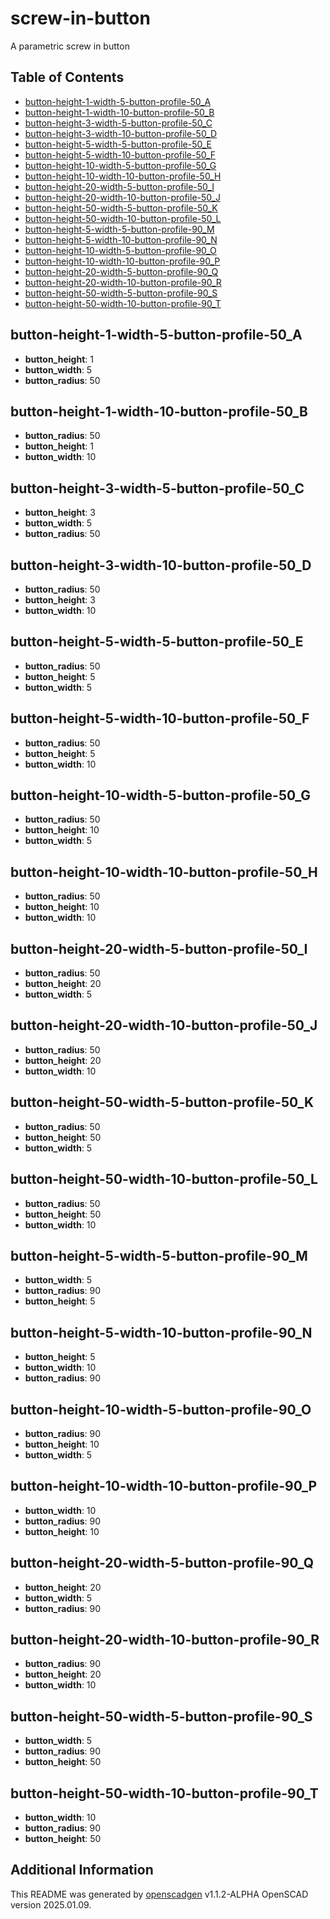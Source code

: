 # screw-in-button

A parametric screw in button

## Table of Contents
- [button-height-1-width-5-button-profile-50_A](#button-height-1-width-5-button-profile-50_a)
- [button-height-1-width-10-button-profile-50_B](#button-height-1-width-10-button-profile-50_b)
- [button-height-3-width-5-button-profile-50_C](#button-height-3-width-5-button-profile-50_c)
- [button-height-3-width-10-button-profile-50_D](#button-height-3-width-10-button-profile-50_d)
- [button-height-5-width-5-button-profile-50_E](#button-height-5-width-5-button-profile-50_e)
- [button-height-5-width-10-button-profile-50_F](#button-height-5-width-10-button-profile-50_f)
- [button-height-10-width-5-button-profile-50_G](#button-height-10-width-5-button-profile-50_g)
- [button-height-10-width-10-button-profile-50_H](#button-height-10-width-10-button-profile-50_h)
- [button-height-20-width-5-button-profile-50_I](#button-height-20-width-5-button-profile-50_i)
- [button-height-20-width-10-button-profile-50_J](#button-height-20-width-10-button-profile-50_j)
- [button-height-50-width-5-button-profile-50_K](#button-height-50-width-5-button-profile-50_k)
- [button-height-50-width-10-button-profile-50_L](#button-height-50-width-10-button-profile-50_l)
- [button-height-5-width-5-button-profile-90_M](#button-height-5-width-5-button-profile-90_m)
- [button-height-5-width-10-button-profile-90_N](#button-height-5-width-10-button-profile-90_n)
- [button-height-10-width-5-button-profile-90_O](#button-height-10-width-5-button-profile-90_o)
- [button-height-10-width-10-button-profile-90_P](#button-height-10-width-10-button-profile-90_p)
- [button-height-20-width-5-button-profile-90_Q](#button-height-20-width-5-button-profile-90_q)
- [button-height-20-width-10-button-profile-90_R](#button-height-20-width-10-button-profile-90_r)
- [button-height-50-width-5-button-profile-90_S](#button-height-50-width-5-button-profile-90_s)
- [button-height-50-width-10-button-profile-90_T](#button-height-50-width-10-button-profile-90_t)

## button-height-1-width-5-button-profile-50_A
- **button_height**: 1
- **button_width**: 5
- **button_radius**: 50

## button-height-1-width-10-button-profile-50_B
- **button_radius**: 50
- **button_height**: 1
- **button_width**: 10

## button-height-3-width-5-button-profile-50_C
- **button_height**: 3
- **button_width**: 5
- **button_radius**: 50

## button-height-3-width-10-button-profile-50_D
- **button_radius**: 50
- **button_height**: 3
- **button_width**: 10

## button-height-5-width-5-button-profile-50_E
- **button_radius**: 50
- **button_height**: 5
- **button_width**: 5

## button-height-5-width-10-button-profile-50_F
- **button_radius**: 50
- **button_height**: 5
- **button_width**: 10

## button-height-10-width-5-button-profile-50_G
- **button_radius**: 50
- **button_height**: 10
- **button_width**: 5

## button-height-10-width-10-button-profile-50_H
- **button_radius**: 50
- **button_height**: 10
- **button_width**: 10

## button-height-20-width-5-button-profile-50_I
- **button_radius**: 50
- **button_height**: 20
- **button_width**: 5

## button-height-20-width-10-button-profile-50_J
- **button_radius**: 50
- **button_height**: 20
- **button_width**: 10

## button-height-50-width-5-button-profile-50_K
- **button_radius**: 50
- **button_height**: 50
- **button_width**: 5

## button-height-50-width-10-button-profile-50_L
- **button_radius**: 50
- **button_height**: 50
- **button_width**: 10

## button-height-5-width-5-button-profile-90_M
- **button_width**: 5
- **button_radius**: 90
- **button_height**: 5

## button-height-5-width-10-button-profile-90_N
- **button_height**: 5
- **button_width**: 10
- **button_radius**: 90

## button-height-10-width-5-button-profile-90_O
- **button_radius**: 90
- **button_height**: 10
- **button_width**: 5

## button-height-10-width-10-button-profile-90_P
- **button_width**: 10
- **button_radius**: 90
- **button_height**: 10

## button-height-20-width-5-button-profile-90_Q
- **button_height**: 20
- **button_width**: 5
- **button_radius**: 90

## button-height-20-width-10-button-profile-90_R
- **button_radius**: 90
- **button_height**: 20
- **button_width**: 10

## button-height-50-width-5-button-profile-90_S
- **button_width**: 5
- **button_radius**: 90
- **button_height**: 50

## button-height-50-width-10-button-profile-90_T
- **button_width**: 10
- **button_radius**: 90
- **button_height**: 50

## Additional Information
This README was generated by [openscadgen](https://github.com/KiwiKid/openscadgen) v1.1.2-ALPHA OpenSCAD version 2025.01.09.
